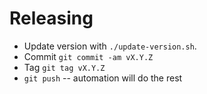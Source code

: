 # Releasing

* Update version with `./update-version.sh`.
* Commit `git commit -am vX.Y.Z`
* Tag `git tag vX.Y.Z`
* `git push` -- automation will do the rest
